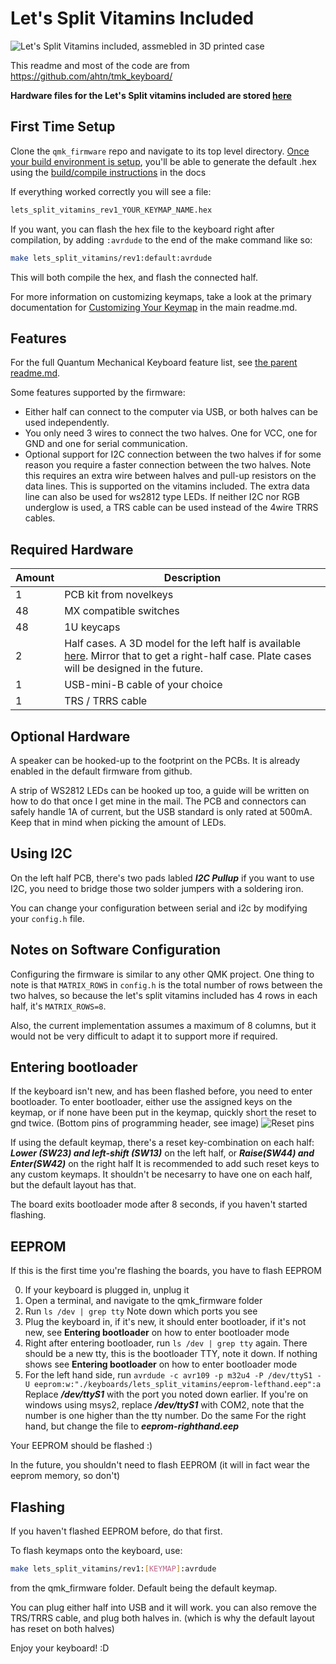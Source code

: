 Let's Split Vitamins Included
======
![Let's Split Vitamins included, assmebled in 3D printed case](https://i.imgur.com/btl0vNQ.jpg)

This readme and most of the code are from https://github.com/ahtn/tmk_keyboard/


**Hardware files for the Let's Split vitamins included are stored [here](http://github.com/duckle29/let-s-Split-v2/tree/onboardMCU)**

## First Time Setup

Clone the `qmk_firmware` repo and navigate to its top level directory. [Once your build environment is setup](https://docs.qmk.fm/getting_started_build_tools.html), you'll be able to generate the default .hex using the [build/compile instructions](https://docs.qmk.fm/build-compile-instructions) in the docs

If everything worked correctly you will see a file:

```bash
lets_split_vitamins_rev1_YOUR_KEYMAP_NAME.hex
```

If you want, you can flash the hex file to the keyboard right after compilation, by adding `:avrdude` to the end of the make command like so:

```bash
make lets_split_vitamins/rev1:default:avrdude
```

This will both compile the hex, and flash the connected half.

For more information on customizing keymaps, take a look at the primary documentation for [Customizing Your Keymap](/readme.md##customizing-your-keymap) in the main readme.md.


Features
--------

For the full Quantum Mechanical Keyboard feature list, see [the parent readme.md](/readme.md).

Some features supported by the firmware:

* Either half can connect to the computer via USB, or both halves can be used
  independently.
* You only need 3 wires to connect the two halves. One for VCC, one for GND and one
  for serial communication.
* Optional support for I2C connection between the two halves if for some
  reason you require a faster connection between the two halves. Note this
  requires an extra wire between halves and pull-up resistors on the data lines.
  This is supported on the vitamins included.
  The extra data line can also be used for ws2812 type LEDs.
  If neither I2C nor RGB underglow is used, a TRS cable can be used instead of the 4wire TRRS cables.

Required Hardware
-----------------
|Amount| Description |
|--|--|
| 1 | PCB kit from novelkeys |
| 48 | MX compatible switches |
| 48 | 1U keycaps
| 2 | Half cases. A 3D model for the left half is available [here](https://cad.onshape.com/documents/c6e5ae250d1e24fe46c9ef6c/w/d69f7049c0921df3d2b241f9/e/ecc2b176ab52a6d77bc55051). Mirror that to get a right-half case. Plate cases will be designed in the future.
| 1 | USB-mini-B cable of your choice |
| 1 | TRS / TRRS cable

Optional Hardware
-----------------

A speaker can be hooked-up to the footprint on the PCBs. It is already enabled in the default firmware from github.

A strip of WS2812 LEDs can be hooked up too, a guide will be written on how to do that once I get mine in the mail.
The PCB and connectors can safely handle 1A of current, but the USB standard is only rated at 500mA. Keep that in mind when picking the amount of LEDs.


## Using I2C

On  the left half PCB, there's two pads labled ***I2C Pullup*** if you want to use I2C, you need to bridge those two solder jumpers with a soldering iron.

You can change your configuration between serial and i2c by modifying your `config.h` file.

Notes on Software Configuration
-------------------------------

Configuring the firmware is similar to any other QMK project. One thing
to note is that `MATRIX_ROWS` in `config.h` is the total number of rows between
the two halves, so because the let's split vitamins included has 4 rows in each half, it's
`MATRIX_ROWS=8`.

Also, the current implementation assumes a maximum of 8 columns, but it would
not be very difficult to adapt it to support more if required.


## Entering bootloader
If the keyboard isn't new, and has been flashed before, you need to enter bootloader.
To enter bootloader, either use the assigned keys on the keymap, or if none have been put in the keymap, quickly short the reset to gnd twice. (Bottom pins of programming header, see image) ![Reset pins](https://i.imgur.com/LCXlv9W.png)

If using the default keymap, there's a reset key-combination on each half:
***Lower (SW23) and left-shift (SW13)*** on the left half, or
***Raise(SW44) and Enter(SW42)***  on the right half
It is recommended to add such reset keys to any custom keymaps. It shouldn't be necesarry to have one on each half, but the default layout has that.

The board exits bootloader mode after 8 seconds, if you haven't started flashing.

## EEPROM

If this is the first time you're flashing the boards, you have to flash EEPROM

0. If your keyboard is plugged in, unplug it
1. Open a terminal, and navigate to the qmk_firmware folder
2. Run `ls /dev | grep tty` Note down which ports you see
2. Plug the keyboard in, if it's new, it should enter bootloader, if it's not new, see **Entering bootloader** on how to enter bootloader mode
4. Right after entering bootloader, run `ls /dev | grep tty` again. There should be a new tty, this is the bootloader TTY, note it down. If nothing shows see **Entering bootloader** on how to enter bootloader mode
6. For the left hand side, run  `avrdude -c avr109 -p m32u4 -P /dev/ttyS1 -U eeprom:w:"./keyboards/lets_split_vitamins/eeprom-lefthand.eep":a`
Replace ***/dev/ttyS1*** with the port you noted down earlier. If you're on windows using msys2, replace ***/dev/ttyS1*** with COM2, note that the number is one higher than the tty number.
Do the same For the right hand, but change the file to ***eeprom-righthand.eep***

Your EEPROM should be flashed :)

In the future, you shouldn't need to flash EEPROM (it will in fact wear the eeprom memory, so don't)

## Flashing
If you haven't flashed EEPROM before, do that first.

To flash keymaps onto the keyboard, use:
```bash
make lets_split_vitamins/rev1:[KEYMAP]:avrdude
```
from the qmk_firmware folder. Default being the default keymap.

You can plug either half into USB and it will work. you can also remove the TRS/TRRS cable, and plug both halves in. (which is why the default layout has reset on both halves)

Enjoy your keyboard! :D
